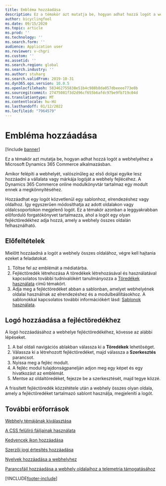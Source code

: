 ```yaml
---
title: Embléma hozzáadása
description: Ez a témakör azt mutatja be, hogyan adhat hozzá logót a webhelyéhez a Microsoft Dynamics 365 Commerce alkalmazásban.
author: bicyclingfool
ms.date: 09/15/2020
ms.topic: article
ms.prod: ''
ms.technology: ''
ms.search.form: ''
audience: Application user
ms.reviewer: v-chgri
ms.custom: ''
ms.assetid: ''
ms.search.region: global
ms.search.industry: ''
ms.author: stuharg
ms.search.validFrom: 2019-10-31
ms.dyn365.ops.version: 10.0.5
ms.openlocfilehash: 583462755838e51b4c988b8da057dbeeee773e0b
ms.sourcegitcommit: 27475081f3d2d96cf655b6afdc97be9fb719c04d
ms.translationtype: MT
ms.contentlocale: hu-HU
ms.lasthandoff: 01/12/2022
ms.locfileid: "7964579"
---
```

# <a name="add-a-logo"></a>Embléma hozzáadása

[!include [banner](includes/banner.md)]

Ez a témakör azt mutatja be, hogyan adhat hozzá logót a webhelyéhez a Microsoft Dynamics 365 Commerce alkalmazásban.

Amikor felépíti a webhelyét, valószínűleg az első dolgai egyike lesz hozzáadni a vállalata vagy márkája logóját a webhely fejlécéhez. A Dynamics 365 Commerce online modulkönyvtár tartalmaz egy modult ennek a megkönnyítéséhez.

Hozzáadhat egy logót közvetlenül egy sablonhoz, elrendezéshez vagy oldalhoz. Így egyszerűen módosíthatja az adott oldalakon vagy oldalcsoportokon megjelenő logót. Ez a témakör azonban a leggyakrabban előforduló forgatókönyvet tartalmazza, ahol a logót egy olyan fejléctöredékhez adja hozzá, amely a webhely összes oldalán felhasználható.

## <a name="prerequisites"></a>Előfeltételek

Mielőtt hozzáadná a logót a webhely összes oldalához, végre kell hajtania ezeket a feladatokat.

1. Töltse fel az emblémát a médiatárba.
1. Fejléctöredék létrehozása A töredékek létrehozásával és használatával kapcsolatos további tudnivalókért tanulmányozza a [Töredékek használata](work-with-fragments.md) című témakört.
1. Adja meg a fejléctöredéket abban a sablonban, amelyet webhelyének oldalai használnak az elrendezéshez és a modulbeállításokhoz. A sablonokkal kapcsolatos további információkért lásd: [Sablonok használata](work-with-templates.md).

## <a name="add-a-logo-to-a-header-fragment"></a>Logó hozzáadása a fejléctöredékhez

A logó hozzáadásához a webhelye fejléctöredékéhez, kövesse az alábbi lépéseket.

1. A bal oldali navigációs ablakban válassza ki a **Töredékek** lehetőséget.
1. Válassza ki a létrehozott fejléctöredéket, majd válassza a **Szerkesztés** parancsot.
1. Nyissa meg a fejléc modult.
1. A fejléc modul tulajdonságpanelján adjon meg egy képet és egy hivatkozást az emblémát. 
1. Mentse az oldaltöredéket, fejezze be a szerkesztését, majd tegye közzé.

A frissített fejléctöredék közzététele után a webhely összes olyan oldala, amely a fejléctöredéket tartalmazó sablont használja, megjeleníti a logót.

## <a name="additional-resources"></a>További erőforrások

[Webhely témájának kiválasztása](select-site-theme.md)

[A CSS felülíró fájljainak használata](css-override-files.md)

[Kedvencek ikon hozzáadása](add-favicon.md)

[Szerzői jogi értesítés hozzáadása](add-copyright-notice.md)

[Nyelvek hozzáadása a webhelyhez](add-languages-to-site.md)

[Parancsfájl hozzáadása a webhely oldalaihoz a telemetria támogatásához](add-telemetry.md)



[!INCLUDE[footer-include](../includes/footer-banner.md)]

